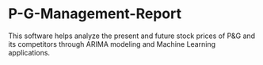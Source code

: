 # P-G-Management-Report
This software helps analyze the present and future stock prices of P&amp;G and its competitors through ARIMA modeling and Machine Learning applications.
